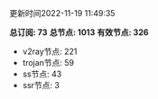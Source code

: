 更新时间2022-11-19 11:49:35

**总订阅: 73**
**总节点: 1013**
**有效节点: 326**
- v2ray节点: 221
- trojan节点: 59
- ss节点: 43
- ssr节点: 3
